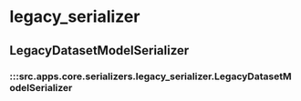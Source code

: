 # legacy_serializer

## LegacyDatasetModelSerializer

### :::src.apps.core.serializers.legacy_serializer.LegacyDatasetModelSerializer

